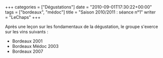+++
categories = ["Dégustations"]
date = "2010-09-01T17:30:22+00:00"
tags = ["bordeaux", "médoc"]
title = "Saison 2010/2011 : séance n°1"
writer = "LeChaps"
+++

Après une leçon sur les fondamentaux de la dégustation, le groupe s'exerce sur les vins suivants :

* Bordeaux 2001
* Bordeaux Médoc 2003
* Bordeaux 2007
